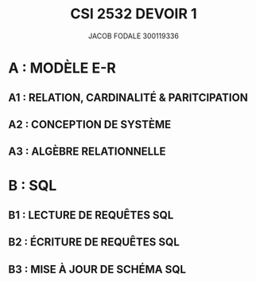 # 

<h1 align="center">
   CSI 2532 DEVOIR 1
</h1>

<p align="center">
  JACOB FODALE 300119336
</p>

# A : MODÈLE E-R



  ## A1 : RELATION, CARDINALITÉ & PARITCIPATION

  ## A2 : CONCEPTION DE SYSTÈME

  ## A3 : ALGÈBRE RELATIONNELLE




# B : SQL

## B1 : LECTURE DE REQUÊTES SQL

## B2 : ÉCRITURE DE REQUÊTES SQL

## B3 : MISE À JOUR DE SCHÉMA SQL
